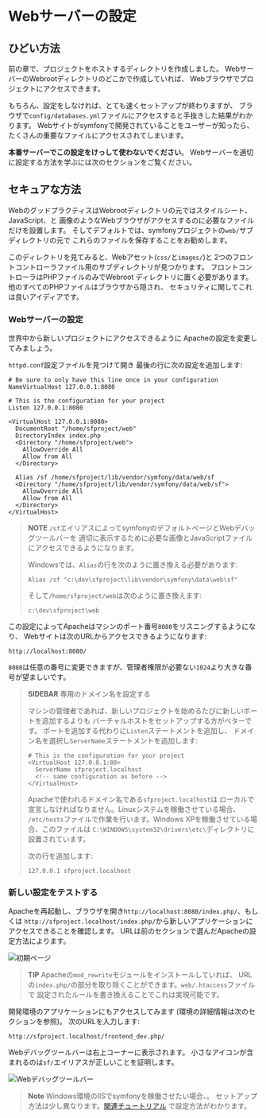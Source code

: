 Webサーバーの設定
===================

ひどい方法
----------

前の章で、プロジェクトをホストするディレクトリを作成しました。
WebサーバーのWebrootディレクトリのどこかで作成していれば、
Webブラウザでプロジェクトにアクセスできます。

もちろん、設定をしなければ、とても速くセットアップが終わりますが、
ブラウザで`config/databases.yml`ファイルにアクセスすると手抜きした結果がわかります。
Webサイトがsymfonyで開発されていることをユーザーが知ったら、
たくさんの重要なファイルにアクセスされてしまいます。

**本番サーバーでこの設定をけっして使わないでください**。
Webサーバーを適切に設定する方法を学ぶには次のセクションをご覧ください。

セキュアな方法
-------------

WebのグッドプラクティスはWebrootディレクトリの元ではスタイルシート、JavaScript、と
画像のようなWebブラウザがアクセスするのに必要なファイルだけを設置します。
そしてデフォルトでは、symfonyプロジェクトの`web/`サブディレクトリの元で
これらのファイルを保存することをお勧めします。

このディレクトリを見てみると、Webアセット(`css/`と`images/`)と
2つのフロントコントローラファイル用のサブディレクトリが見つかります。
フロントコントローラはPHPファイルのみでWebroot
ディレクトリに置く必要があります。他のすべてのPHPファイルはブラウザから隠され、
セキュリティに関してこれは良いアイディアです。

### Webサーバーの設定

世界中から新しいプロジェクトにアクセスできるように
Apacheの設定を変更してみましょう。

`httpd.conf`設定ファイルを見つけて開き
最後の行に次の設定を追加します:

    # Be sure to only have this line once in your configuration
    NameVirtualHost 127.0.0.1:8080

    # This is the configuration for your project
    Listen 127.0.0.1:8080

    <VirtualHost 127.0.0.1:8080>
      DocumentRoot "/home/sfproject/web"
      DirectoryIndex index.php
      <Directory "/home/sfproject/web">
        AllowOverride All
        Allow from All
      </Directory>

      Alias /sf /home/sfproject/lib/vendor/symfony/data/web/sf
      <Directory "/home/sfproject/lib/vendor/symfony/data/web/sf">
        AllowOverride All
        Allow from All
      </Directory>
    </VirtualHost>

>**NOTE**
>`/sf`エイリアスによってsymfonyのデフォルトページとWebデバッグツールバーを
>適切に表示するために必要な画像とJavaScriptファイルにアクセスできるようになります。
>
>Windowsでは、`Alias`の行を次のように置き換える必要があります:
>
>     Alias /sf "c:\dev\sfproject\lib\vendor\symfony\data\web\sf"
>
>そして`/home/sfproject/web`は次のように置き換えます:
>
>     c:\dev\sfproject\web

この設定によってApacheはマシンのポート番号`8080`をリスニングするようになり、
Webサイトは次のURLからアクセスできるようになります:

    http://localhost:8080/

`8080`は任意の番号に変更できますが、管理者権限が必要ない`1024`より大きな番号が望ましいです。

>**SIDEBAR**
>専用のドメイン名を設定する
>
>マシンの管理者であれば、新しいプロジェクトを始めるたびに新しいポートを追加するよりも
>バーチャルホストをセットアップする方がベターです。
>ポートを追加する代わりに`Listen`ステートメントを追加し、
>ドメイン名を選択し`ServerName`ステートメントを追加します:
>
>     # This is the configuration for your project
>     <VirtualHost 127.0.0.1:80>
>       ServerName sfproject.localhost
>       <!-- same configuration as before -->
>     </VirtualHost>
>
>Apacheで使われるドメイン名である`sfproject.localhost`は
>ローカルで宣言しなければなりません。Linuxシステムを稼働させている場合、
>`/etc/hosts`ファイルで作業を行います。Windows XPを稼働させている場合、このファイルは
>`C:\WINDOWS\system32\drivers\etc\`ディレクトリに設置されています。
>
>次の行を追加します:
>
>     127.0.0.1 sfproject.localhost

### 新しい設定をテストする

Apacheを再起動し、ブラウザを開き`http://localhost:8080/index.php/`、もしくは
`http://sfproject.localhost/index.php/`から新しいアプリケーションにアクセスできることを確認します。
URLは前のセクションで選んだApacheの設定方法によります。

![初期ページ](http://www.symfony-project.org/images/jobeet/1_2/01/congratulations.png)

>**TIP**
>Apacheの`mod_rewrite`モジュールをインストールしていれば、
>URLの`index.php/`の部分を取り除くことができます。`web/.htaccess`ファイルで
>設定されたルールを書き換えることでこれは実現可能です。

開発環境のアプリケーションにもアクセスしてみます
(環境の詳細情報は次のセクションを参照)。
次のURLを入力します:

    http://sfproject.localhost/frontend_dev.php/

Webデバッグツールバーは右上コーナーに表示されます。
小さなアイコンが含まれるのは`sf/`エイリアスが正しいことを証明します。

![Webデバッグツールバー](http://www.symfony-project.org/images/jobeet/1_2/01/web_debug_toolbar.png)

>**Note**
>Windows環境のIISでsymfonyを稼働させたい場合、。
>セットアップ方法は少し異なります。[関連チュートリアル](http://www.symfony-project.org/cookbook/1_0/ja/web_server_iis)
>で設定方法がわかります。
